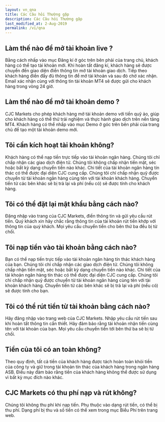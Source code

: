```yaml
---
layout: vn_qna
title: Các Câu hỏi Thường gặp
description: Các Câu hỏi Thường gặp
last_modified_at: 2-Aug-2019
permalink: /vi/qna
---
```


## Làm thế nào để mở tài khoản live ? 
Bằng cách nhấp vào mục Đăng kí ở góc trên bên phải của trang chủ, khách hàng có thể tạo tài khoản mới. Khi hoàn tất đăng
 kí, khách hàng sẽ được chuyển đến giao diện điền thông tin mở tài khoản giao dịch. Tiếp theo khách hàng điền đầy đủ
  thông tin để mở tài khoản và sau đó chờ xác nhận. Email xác nhận cùng với thông tin tài khoản MT4 sẽ được gửi cho 
  khách hàng trong vòng 24 giờ.

## Làm thế nào để mở tài khoản demo ? 
CJC Markets cho phép khách hàng mở tài khoản demo với tiền quỹ ảo, giúp cho khách hàng có thể thử trải nghiệm và thực 
hành giao dịch trên nền tảng MT4. Khách hàng có thể nhấp vào mục Demo ở góc trên bên phải của trang chủ để tạo một tài 
khoản demo mới.

## Tôi cần kích hoạt tài khoản không?
Khách hàng có thể nạp tiền trực tiếp vào tài khoản ngân hàng. Chúng tôi chỉ chấp nhận các giao dịch điện tử. Chúng tôi 
không chấp nhận tiền mặt, séc hoặc bất kỳ dạng chuyển tiền nào khác. Chi tiết của tài khoản ngân hàng tín thác có thể 
được đại diện CJC cung cấp. Chúng tôi chỉ chấp nhận quỹ được chuyển từ tài khoản ngân hàng cùng tên với tài khoản khách 
hàng. Chuyển tiền từ các bên khác sẽ bị trả lại và phí (nếu có) sẽ được tính cho khách hàng.

## Tôi có thể đặt lại mật khẩu bằng cách nào?
Đăng nhập vào trang của CJC Markets, điền thông tin và gửi yêu cầu rút tiền. Quý khách xin hãy chắc rằng thông tin của 
tài khoản rút tiền khớp với thông tin của quý khách. Mọi yêu cầu chuyển tiền cho bên thứ ba đều bị từ chối. 

## Tôi nạp tiền vào tài khoản bằng cách nào?
Bạn có thể nạp tiền trực tiếp vào tài khoản ngân hàng tín thác khách hàng của bạn. Chúng tôi chỉ chấp nhận các giao dịch 
điện tử. Chúng tôi không chấp nhận tiền mặt, séc hoặc bất kỳ dạng chuyển tiền nào khác. Chi tiết của tài khoản ngân hàng
 tín thác có thể được đại diện CJC cung cấp. Chúng tôi chỉ chấp nhận quỹ được chuyển từ tài khoản ngân hàng cùng tên với
  tài khoản khách hàng. Chuyển tiền từ các bên khác sẽ bị trả lại và phí (nếu có) sẽ được tính cho bạn.

## Tôi có thể rút tiền từ tài khoản bằng cách nào?
Hãy đăng nhập vào trang web của CJC Markets. Nhập yêu cầu rút tiền sau khi hoàn tất thông tin cần thiết. Hãy đảm bảo 
rằng tài khoản nhận tiền cùng tên với tài khoản của bạn. Mọi yêu cầu chuyển tiền tới bên thứ ba sẽ bị từ chối.

## Tiền của tôi có an toàn không?
Theo quy định, tất cả tiền của khách hàng được tách hoàn toàn khỏi tiền của công ty và giữ trong tài khoản tín thác của
 khách hàng trong ngân hàng ASB. Điều này đảm bảo rằng tiền của khách hàng không thể được sử dụng vì bất kỳ mục đích nào
  khác.

## CJC Markets có thu phí nạp và rút không?
Chúng tôi không thu phí khi nạp tiền. Phụ thuộc vào dạng rút tiền, có thể bị thu phí. Dạng phí bị thu và số tiền có thể 
xem trong mục Biểu Phí trên trang web.